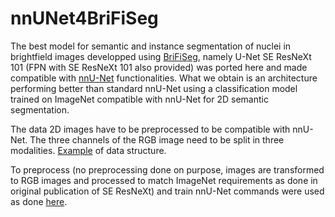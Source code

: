# nnUNet4BriFiSeg

The best model for semantic and instance segmentation of nuclei in brightfield images developped using [BriFiSeg](https://github.com/mgendarme/BriFiSeg), namely U-Net SE ResNeXt 101 (FPN with SE ResNeXt 101 also provided) was ported here and made compatible with [nnU-Net](https://github.com/MIC-DKFZ/nnUNet) functionalities. What we obtain is an architecture performing better than standard nnU-Net using a classification model trained on ImageNet compatible with nnU-Net for 2D semantic segmentation.

The data 2D images have to be preprocessed to be compatible with nnU-Net. The three channels of the RGB image need to be split in three modalities. [Example](https://github.com/mgendarme/nnUNet4BriFiSeg/tree/master/Example/Data) of data structure.

To preprocess (no preprocessing done on purpose, images are transformed to RGB images and processed to match ImageNet requirements as done in original publication of SE ResNeXt) and train nnU-Net commands were used as done [here](https://github.com/mgendarme/nnUNet4BriFiSeg/blob/master/Preprocess_and_train.sh).


